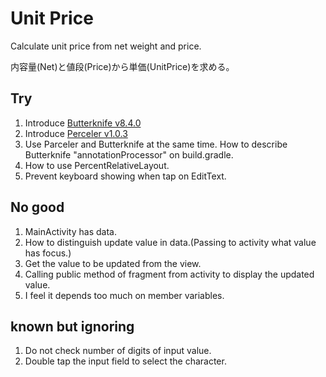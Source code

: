 # Unit Price
Calculate unit price from net weight and price.

内容量(Net)と値段(Price)から単価(UnitPrice)を求める。

## Try
1. Introduce [Butterknife v8.4.0](http://jakewharton.github.io/butterknife/)
1. Introduce [Perceler v1.0.3](https://github.com/johncarl81/parceler)
1. Use Parceler and Butterknife at the same time.
 How to describe Butterknife "annotationProcessor" on build.gradle.
1. How to use PercentRelativeLayout.
1. Prevent keyboard showing when tap on EditText.

## No good
1. MainActivity has data.
1. How to distinguish update value in data.(Passing to activity what value has focus.)
1. Get the value to be updated from the view.
1. Calling public method of fragment from activity to display the updated value.
1. I feel it depends too much on member variables.

## known but ignoring
1. Do not check number of digits of input value.
1. Double tap the input field to select the character.
